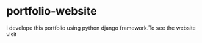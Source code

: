 # portfolio-website
i develope this portfolio using python django framework.To see the website visit 
